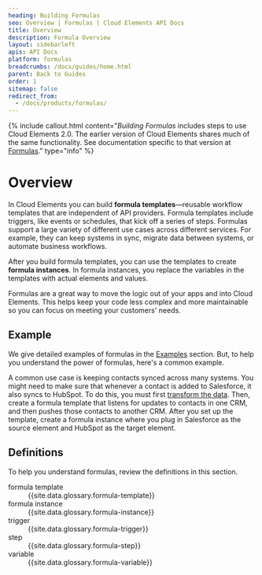 ```yaml
---
heading: Building Formulas
seo: Overview | Formulas | Cloud Elements API Docs
title: Overview
description: Formula Overview
layout: sidebarleft
apis: API Docs
platform: formulas
breadcrumbs: /docs/guides/home.html
parent: Back to Guides
order: 1
sitemap: false
redirect_from:
  - /docs/products/formulas/
---
```


{% include callout.html content="<i>Building Formulas</i> includes steps to use Cloud Elements 2.0. The earlier version of Cloud Elements shares much of the same functionality. See documentation specific to that version at <a href=../../legacy/formulas/index.html>Formulas</a>." type="info" %}

# Overview

In Cloud Elements you can build **formula templates**&mdash;reusable workflow templates that are independent of API providers. Formula templates include triggers, like events or schedules, that kick off a series of steps. Formulas support a large variety of different use cases across different services.  For example, they can keep systems in sync, migrate data between systems, or automate business workflows.

After you build formula templates, you can use the templates to create **formula instances**. In formula instances, you replace the variables in the templates with actual elements and values.

Formulas are a great way to move the logic out of your apps and into Cloud Elements. This helps keep your code less complex and more maintainable so you can focus on meeting your customers' needs.

## Example

We give detailed examples of formulas in the [Examples](examples.html) section. But, to help you understand the power of formulas, here's a common example.

A common use case is keeping contacts synced across many systems. You might need to make sure that whenever a contact is added to Salesforce, it also syncs to HubSpot. To do this, you must first [transform the data](/docs/guides/common-resources/index.html). Then, create a formula template that listens for updates to contacts in one CRM, and then pushes those contacts to another CRM. After you set up the template, create a formula instance where you plug in Salesforce as the source element and HubSpot as the target element.

## Definitions

To help you understand formulas, review the definitions in this section.

<dl>

<dt id="formula-template">formula template</dt>
<dd>{{site.data.glossary.formula-template}}</dd>

<dt id="formula-instance">formula instance</dt>
<dd>{{site.data.glossary.formula-instance}} </dd>

<dt id="formula-trigger">trigger</dt>
<dd>{{site.data.glossary.formula-trigger}} </dd>

<dt id="formula-step">step</dt>
<dd>{{site.data.glossary.formula-step}}</dd>

<dt id="formula-variable">variable</dt>
<dd>{{site.data.glossary.formula-variable}} </dd>

</dl>
